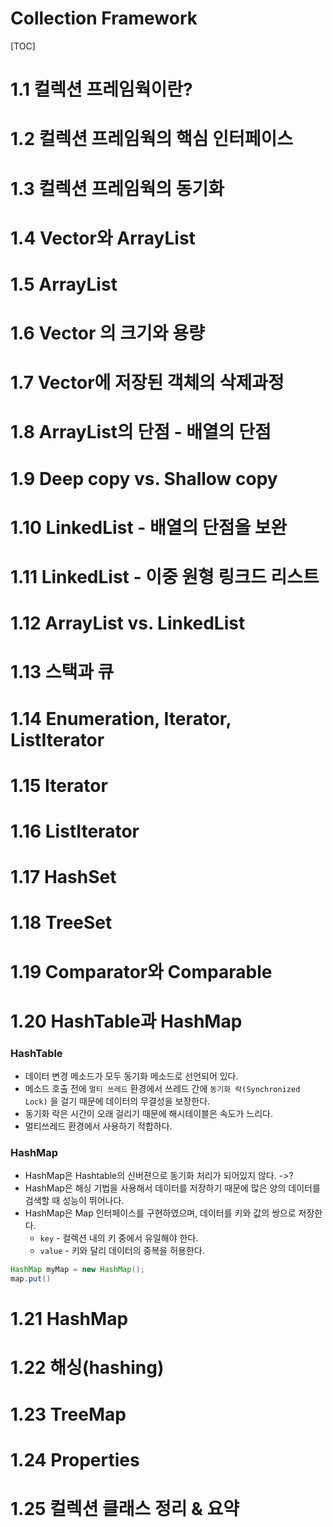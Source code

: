 # Collection Framework

[TOC]

# 1.1 컬렉션 프레임웍이란?

# 1.2 컬렉션 프레임웍의 핵심 인터페이스

# 1.3 컬렉션 프레임웍의 동기화

# 1.4 Vector와 ArrayList

# 1.5 ArrayList

# 1.6 Vector 의 크기와 용량

# 1.7 Vector에 저장된 객체의 삭제과정

# 1.8 ArrayList의 단점 - 배열의 단점

# 1.9 Deep copy vs. Shallow copy

# 1.10 LinkedList - 배열의 단점을 보완

# 1.11 LinkedList - 이중 원형 링크드 리스트

# 1.12 ArrayList vs. LinkedList

# 1.13 스택과 큐

# 1.14 Enumeration, Iterator, ListIterator

# 1.15 Iterator

# 1.16 ListIterator

# 1.17 HashSet

# 1.18 TreeSet

# 1.19 Comparator와 Comparable

# 1.20 HashTable과 HashMap

### HashTable

- 데이터 변경 메소드가 모두 동기화 메소드로 선언되어 있다.
- 메소드 호출 전에 `멀티 쓰레드` 환경에서 쓰레드 간에 `동기화 락(Synchronized Lock)` 을 걸기 때문에 데이터의 무결성을 보장한다.
- 동기화 락은 시간이 오래 걸리기 때문에 해시테이블은 속도가 느리다.
- 멀티쓰레드 환경에서 사용하기 적합하다.



### HashMap

- HashMap은 Hashtable의 신버젼으로 동기화 처리가 되어있지 않다. ->?
- HashMap은 해싱 기법을 사용해서 데이터를 저장하기 때문에 많은 양의 데이터를 검색할 때 성능이 뛰어나다.
- HashMap은 Map 인터페이스를 구현하였으며, 데이터를 키와 값의 쌍으로 저장한다.
  - `key` - 컬렉션 내의 키 중에서 유일해야 한다.
  - `value` - 키와 달리 데이터의 중복을 허용한다.

```java
HashMap myMap = new HashMap();
map.put()
```



# 1.21 HashMap



# 1.22 해싱(hashing)

# 1.23 TreeMap

# 1.24 Properties

# 1.25 컬렉션 클래스 정리 & 요약

